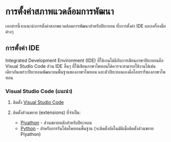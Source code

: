 # การตั้งค่าสภาพแวดล้อมการพัฒนา

เอกสารนี้จะแนะนำการตั้งค่าสภาพแวดล้อมการพัฒนาสำหรับปิยะทอน ทั้งการตั้งค่า IDE และเครื่องมือต่างๆ

## การตั้งค่า IDE

Integrated Development Environment (IDE) ที่ใช้งานได้ดีกับการเขียนภาษาปิยะทอนคือ Visual Studio Code ส่วน IDE อื่นๆ ที่ใช้เขียนภาษาไพทอนได้ควรจะสามารถใช้งานได้เช่นเดียวกันเพราะปิยะทอนพัฒนาบนพื้นฐานของภาษาไพทอน และตัวปิยะทอนเองคือไลบรารีของภาษาไพทอน

### Visual Studio Code (แนะนำ)

1. ติดตั้ง [Visual Studio Code](https://code.visualstudio.com)

1. ติดตั้งส่วนขยาย (extensions) ที่จำเป็น:
   - [Piyathon](https://marketplace.visualstudio.com/items?itemName=piyawish.piyathon-vscode) - ส่วนขยายหลักสำหรับปิยะทอน
   - [Python](https://marketplace.visualstudio.com/items?itemName=ms-python.python) - สำหรับการรันโค้ดไพทอนพื้นฐาน (จะติดตั้งอัตโนมัติเมื่อติดตั้งส่วนขยาย Piyathon)

<!--

1. ตั้งค่าในไฟล์ `settings.json`:

```json
{
    "files.associations": {
        "*.pi": "python"
    },
    "piyathon.interpreter.path": "/path/to/piyathon",
    "piyathon.linting.enabled": true
}
```

### PyCharm

1. ติดตั้งปลั๊กอิน Piyathon:
   - เปิด Settings/Preferences
   - ไปที่ Plugins
   - ค้นหาและติดตั้ง "Piyathon Support"

2. ตั้งค่า File Type:
   - ไปที่ Settings → Editor → File Types
   - เพิ่มนามสกุล `*.pi` ใน Python Files

## ตัวแปรสภาพแวดล้อม

### Windows

```batch
# ตั้งค่าใน Command Prompt
set PIYATHON_HOME=C:\Program Files\Piyathon
set PATH=%PATH%;%PIYATHON_HOME%\bin
```

### macOS/Linux

เพิ่มในไฟล์ `~/.bashrc` หรือ `~/.zshrc`:

```bash
export PIYATHON_HOME=/usr/local/piyathon
export PATH="$PATH:$PIYATHON_HOME/bin"
```

## ไฟล์การตั้งค่าปิยะทอน

ปิยะทอนใช้ไฟล์ `pyproject.toml` สำหรับการตั้งค่าโครงการ:

```toml
[tool.piyathon]
version = "0.1.0"
description = "โครงการปิยะทอน"

[tool.piyathon.scripts]
start = "piyathon main.pi"
test = "piyathon -m unittest"

[tool.piyathon.dependencies]
numpy = "^1.20.0"
pandas = "^1.3.0"
```

## การตั้งค่า Language Server

ปิยะทอนมาพร้อมกับ Language Server ที่ช่วยในการเขียนโค้ด:

1. ติดตั้ง Language Server:

```bash
pip install piyathon-language-server
```

2. ตั้งค่าใน VS Code:

```json
{
    "piyathon.languageServer.enabled": true,
    "piyathon.languageServer.path": "piyathon-language-server"
}
```

## การตั้งค่า Linter และ Formatter

### การใช้ pylint กับปิยะทอน

1. ติดตั้ง pylint-piyathon:

```bash
pip install pylint-piyathon
```

2. สร้างไฟล์ `.pylintrc`:

```ini
[MASTER]
load-plugins=pylint_piyathon

[MESSAGES CONTROL]
disable=C0111,C0103
```

### การใช้ black กับปิยะทอน

1. ติดตั้ง black-piyathon:

```bash
pip install black-piyathon
```

2. สร้างไฟล์ `pyproject.toml`:

```toml
[tool.black]
line-length = 88
target-version = ['py38']
include = '\.pi$'
```

## คีย์ลัดที่มีประโยชน์

### VS Code

- `F5` - รันโปรแกรม
- `Ctrl+Space` - เปิด code completion
- `F12` - ไปยังคำจำกัดความ
- `Shift+Alt+F` - จัดรูปแบบโค้ด

### PyCharm

- `Shift+F10` - รันโปรแกรม
- `Ctrl+B` - ไปยังคำจำกัดความ
- `Ctrl+Alt+L` - จัดรูปแบบโค้ด

## การแก้ไขปัญหาที่พบบ่อย

```{note}
### ปัญหา: Language Server ไม่ทำงาน
1. ตรวจสอบการติดตั้ง Language Server
2. รีสตาร์ท IDE
3. ตรวจสอบ log ใน Output panel
```

```{warning}
### ปัญหา: การ Import ไม่ทำงาน
ตรวจสอบให้แน่ใจว่าได้ตั้งค่า PYTHONPATH ถูกต้อง และไฟล์ `__init__.pi` อยู่ในตำแหน่งที่ถูกต้อง
```

-->